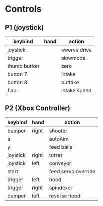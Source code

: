 
# Controls

## P1 (joystick)
keybind | hand | action
-- | -- | -- |
joystick | | swerve drive
trigger | | slowmode
thumb button | | zero
button 7 | | intake
button 8 | | outtake
flap | | intake speed

## P2 (Xbox Controller)
keybind | hand | action
-- | -- | -- |
bumper | right | shooter
a | | autoAim
y | | feed balls
joystick | right | turret
joystick | left | conveyor
start | | feed servo override
trigger | left | hood
trigger | right | spindexer
bumper | left | reverse hood

